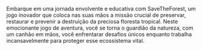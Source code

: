 Embarque em uma jornada envolvente e educativa com SaveTheForest, um jogo inovador que coloca nas suas mãos a missão crucial de preservar, restaurar e prevenir a destruição da preciosa floresta tropical. Neste emocionante jogo de aventura, você se torna o guardião da natureza, com um canhão em mãos, você enfrentarar desafios únicos enquanto trabalha incansavelmente para proteger esse ecossistema vital.
